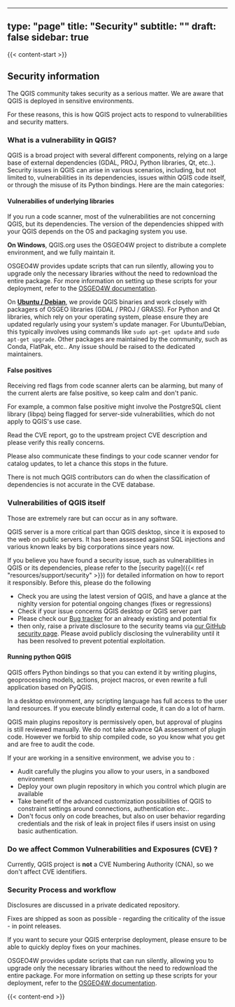 
---
type: "page"
title: "Security"
subtitle: ""
draft: false
sidebar: true
---

{{< content-start  >}}

## Security information

The QGIS community takes security as a serious matter. We are aware that QGIS is deployed in sensitive environments. 

For these reasons, this is how QGIS project acts to respond to vulnerabilities and security matters. 


### What is a vulnerability in QGIS?

QGIS is a broad project with several different components, relying on a large base of external dependencies (GDAL, PROJ, Python libraries, Qt, etc..). 
Security issues in QGIS can arise in various scenarios, including, but not limited to, vulnerabilities in its dependencies, issues within QGIS code itself, or through the misuse of its Python bindings. Here are the main categories:

#### Vulnerabilies of underlying libraries 

If you run a code scanner, most of the vulnerabilities are not concerning QGIS, but its dependencies. 
The version of the dependencies shipped with your QGIS depends on the OS and packaging system you use. 

**On Windows**, QGIS.org uses the OSGEO4W project to distribute a complete environment, and we fully maintain it.

OSGEO4W provides update scripts that can run silently, allowing you to upgrade only the necessary libraries without the need to redownload the entire package. For more information on setting up these scripts for your deployment, refer to the [OSGEO4W documentation](https://trac.osgeo.org/osgeo4w/).


On **[Ubuntu / Debian](/resources/installation-guide/#debianubuntu)**, we provide QGIS binaries and work closely with packagers of OSGEO libraries (GDAL / PROJ / GRASS).
For Python and Qt libraries, which rely on your operating system, please ensure they are updated regularly using your system's update manager. For Ubuntu/Debian, this typically involves using commands like `sudo apt-get update` and `sudo apt-get upgrade`.
Other packages are maintained by the community, such as Conda, FlatPak, etc.. Any issue should be raised to the dedicated maintainers.  

#### False positives

Receiving red flags from code scanner alerts can be alarming, but many of the current alerts are false positive, so keep calm and don't panic. 

For example, a common false positive might involve the PostgreSQL client library (libpq) being flagged for server-side vulnerabilities, which do not apply to QGIS's use case.

Read the CVE report, go to the upstream project CVE description and please verify this really concerns. 

Please also communicate these findings to your code scanner vendor for catalog updates, to let a chance this stops in the future. 

There is not much QGIS contributors can do when the classification of dependencies is not accurate in the CVE database.

### Vulnerabilities of QGIS itself

Those are extremely rare but can occur as in any software.

QGIS server is a more critical part than QGIS desktop, since it is exposed to the web on public servers. It has been assessed against SQL injections and various known leaks by big corporations since years now. 

If you believe you have found a security issue, such as vulnerabilities in QGIS or its dependencies, please refer to the [security page]({{< ref "resources/support/security" >}}) for detailed information on how to report it responsibly. Before this, please do the following
 - Check you are using the latest version of QGIS, and have a glance at the nighlty version for potential ongoing changes (fixes or regressions)
 - Check if your issue concerns QGIS desktop or QGIS server part
 - Please check our [Bug tracker](https://github.com/qgis/QGIS/issues) for an already existing and potential fix
 - then only, raise a private disclosure to the security teams via [our GitHub security page](https://github.com/qgis/QGIS/security). Please avoid publicly disclosing the vulnerability until it has been resolved to prevent potential exploitation.

#### Running python QGIS 

QGIS offers Python bindings so that you can extend it by writing plugins, geoprocessing models, actions, project macros, or even rewrite a full application based on PyQGIS. 

In a desktop environment, any scripting language has full access to the user land resources. If you execute blindly external code, it can do a lot of harm. 

QGIS main plugins repository is permissively open, but approval of plugins is still reviewed manually. We do not take advance QA assessment of plugin code. However we forbid to ship compiled code, so you know what you get and are free to audit the code. 


If your are working in a sensitive environment, we advise you to :

- Audit carefully the plugins you allow to your users, in a sandboxed environment
- Deploy your own plugin repository in which you control which plugin are available
- Take benefit of the advanced customization possibilities of QGIS to constraint settings around connections, authentication etc..
- Don't focus only on code breaches, but also on user behavior regarding credentials and the risk of leak in project files if users insist on using basic authentication.  
 

### Do we affect Common Vulnerabilities and Exposures (CVE) ?  

Currently, QGIS project is **not** a CVE Numbering Authority (CNA), so we don't affect CVE identifiers. 


### Security Process and workflow

Disclosures are discussed in a private dedicated repository.

Fixes are shipped as soon as possible - regarding the criticality of the issue - in point releases. 

If you want to secure your QGIS enterprise deployment, please ensure to be able to quickly deploy fixes on your machines. 

OSGEO4W provides update scripts that can run silently, allowing you to upgrade only the necessary libraries without the need to redownload the entire package. For more information on setting up these scripts for your deployment, refer to the [OSGEO4W documentation](https://trac.osgeo.org/osgeo4w/).



{{< content-end >}}

